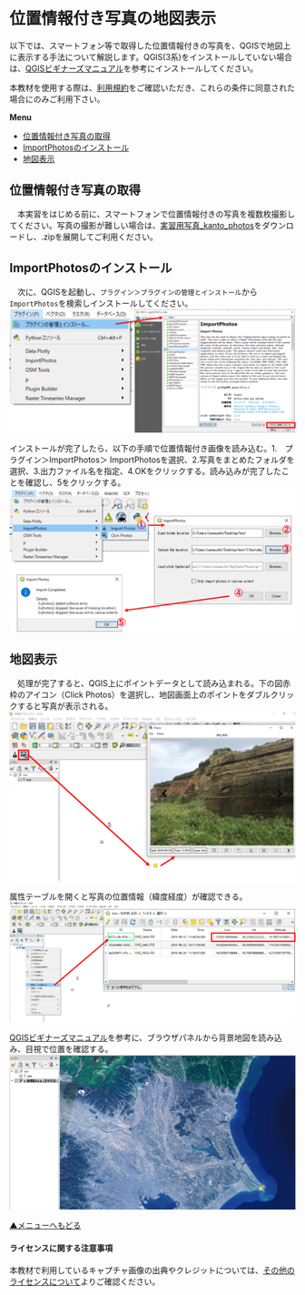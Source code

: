 # 位置情報付き写真の地図表示
以下では、スマートフォン等で取得した位置情報付きの写真を、QGISで地図上に表示する手法について解説します。QGIS(3系)をインストールしていない場合は、[QGISビギナーズマニュアル]を参考にインストールしてください。

本教材を使用する際は、[利用規約]をご確認いただき、これらの条件に同意された場合にのみご利用下さい。

**Menu**
- [位置情報付き写真の取得](#位置情報付き写真の取得)
- [ImportPhotosのインストール](#importphotosのインストール)
- [地図表示](#地図表示)

## 位置情報付き写真の取得
　本実習をはじめる前に、スマートフォンで位置情報付きの写真を複数枚撮影してください。写真の撮影が難しい場合は、[実習用写真_kanto_photos]をダウンロードし、.zipを展開してご利用ください。

[実習用写真_kanto_photos]:https://github.com/gis-oer/datasets/raw/master/kanto_photos.zip

## ImportPhotosのインストール
　次に、QGISを起動し、`プラグイン＞プラグインの管理とインストール`から`ImportPhotos`を検索しインストールしてください。
![camera](./pic/camera_pic1.png)

インストールが完了したら、以下の手順で位置情報付き画像を読み込む。1.　プラグイン＞ImportPhotos＞ ImportPhotosを選択、2.写真をまとめたフォルダを選択、3.出力ファイル名を指定、4.OKをクリックする。読み込みが完了したことを確認し、5をクリックする。
![camera](./pic/camera_pic2.png)

## 地図表示
　処理が完了すると、QGIS上にポイントデータとして読み込まれる。下の図赤枠のアイコン（Click Photos）を選択し、地図画面上のポイントをダブルクリックすると写真が表示される。
![camera](./pic/camera_pic3.png)

属性テーブルを開くと写真の位置情報（緯度経度）が確認できる。
![camera](./pic/camera_pic4.png)

[QGISビギナーズマニュアル]を参考に、ブラウザパネルから背景地図を読み込み、目視で位置を確認する。
![camera](./pic/camera_pic5.png)

[▲メニューへもどる]

#### ライセンスに関する注意事項
本教材で利用しているキャプチャ画像の出典やクレジットについては、[その他のライセンスについて]よりご確認ください。

[その他のライセンスについて]:../../license.md
[▲メニューへもどる]:./camera.md#Menu

[GISの基本概念]:../../00/00.md
[QGISビギナーズマニュアル]:../../QGIS/QGIS.md
[ラスタデータの分析]:../../15/15.md
[既存データの地図データと属性データ]:../../07/07.md
[ラスタタイル]:../../web_gis/rastertile/rastertile.md
[利用規約]:../../policy.md
[利用規約]:../../../policy.md
[その他のライセンスについて]:../../license.md
[よくある質問とエラー]:../../questions/questions.md

[GISの基本概念]:../../00/00.md
[QGISビギナーズマニュアル]:../../QGIS/QGIS.md
[GRASSビギナーズマニュアル]:../../GRASS/GRASS.md
[リモートセンシングとその解析]:../../06/06.md
[既存データの地図データと属性データ]:../../07/07.md
[空間データ]:../../08/08.md
[空間データベース]:../../09/09.md
[空間データの統合・修正]:../../10/10.md
[基本的な空間解析]:../../11/11.md
[ネットワーク分析]:../../12/12.md
[領域分析]:../../13/13.md
[点データの分析]:../../14/14.md
[ラスタデータの分析]:../../15/15.md
[傾向面分析]:../../16/16.md
[空間的自己相関]:../../17/17.md
[空間補間]:../../18/18.md
[空間相関分析]:../../19/19.md
[空間分析におけるスケール]:../../20/20.md
[視覚的伝達]:../../21/21.md
[参加型GISと社会貢献]:../../26/26.md

[地理院地図]:https://maps.gsi.go.jp
[e-Stat]:https://www.e-stat.go.jp/
[国土数値情報]:http://nlftp.mlit.go.jp/ksj/
[基盤地図情報]:http://www.gsi.go.jp/kiban/
[地理院タイル]:http://maps.gsi.go.jp/development/ichiran.html

[課題ページ_QGISビギナーズマニュアル]:../../tasks/t_qgis_entry.md
[課題ページ_GRASSビギナーズマニュアル]:../../tasks/t_grass_entry.md
[課題ページ_リモートセンシングとその解析]:../../tasks/t_06.md
[課題ページ_既存データの地図データと属性データ]:../../tasks/t_07.md
[課題ページ_空間データ]:../../tasks/t_08.md
[課題ページ_空間データベース]:../../tasks/t_09.md
[課題ページ_空間データの統合・修正]:../../tasks/t_10.md
[課題ページ_基本的な空間解析]:../../tasks/t_11.md
[課題ページ_ネットワーク分析]:../../tasks/t_12.md
[課題ページ_基本的な空間解析]:../../tasks/t_13.md
[課題ページ_点データの分析]:../../tasks/t_14.md
[課題ページ_ラスタデータの分析]:../../tasks/t_15.md
[課題ページ_空間補間]:../../tasks/t_18.md
[課題ページ_視覚的伝達]:../../tasks/t_21.md
[課題ページ_参加型GISと社会貢献]:../../tasks/t_26.md
